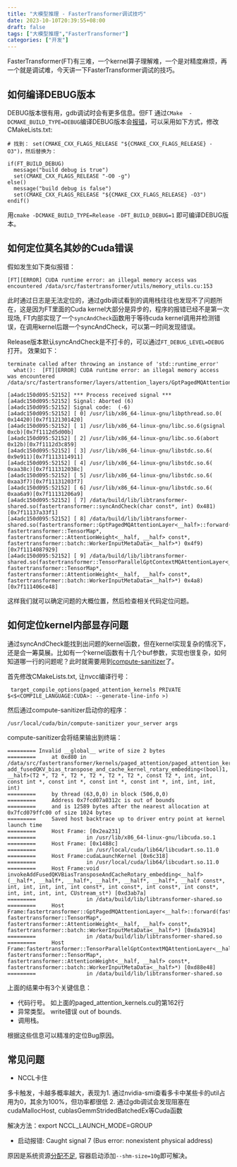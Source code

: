 ```yaml
---
title: "大模型推理 - FasterTransformer调试技巧"
date: 2023-10-10T20:39:55+08:00
draft: false
tags: ["大模型推理","FasterTransformer"]
categories: ["开发"]
---
```



FasterTransformer(FT)有三难，一个kernel算子理解难，一个是对精度麻烦，再一个就是调试难，今天讲一下FasterTransformer调试的技巧。

## 如何编译DEBUG版本

DEBUG版本很有用，gdb调试时会有更多信息。但FT 通过`CMake  -DCMAKE_BUILD_TYPE=DEBUG`编译DEBUG版本会[报错][1]，可以采用如下方式，修改CMakeLists.txt:

```
# 找到： set(CMAKE_CXX_FLAGS_RELEASE "${CMAKE_CXX_FLAGS_RELEASE} -O3")，然后替换为：

if(FT_BUILD_DEBUG)
  message("build debug is true")
  set(CMAKE_CXX_FLAGS_RELEASE "-O0 -g")
else()
  message("build debug is false")
  set(CMAKE_CXX_FLAGS_RELEASE "${CMAKE_CXX_FLAGS_RELEASE} -O3")
endif()
```

用`cmake -DCMAKE_BUILD_TYPE=Release -DFT_BUILD_DEBUG=1` 即可编译DEBUG版本。

## 如何定位莫名其妙的Cuda错误

假如发生如下类似报错：
```
[FT][ERROR] CUDA runtime error: an illegal memory access was encountered /data/src/fastertransformer/utils/memory_utils.cu:153
```
此时通过日志是无法定位的，通过gdb调试看到的调用栈往往也发现不了问题所在，这是因为FT里面的Cuda  kernel大部分是异步的，程序的报错已经不是第一次现场, FT内部实现了一个`syncAndCheck`函数用于等待cuda kernel调用并检测错误，在调用kernel后跟一个syncAndCheck，可以第一时间发现错误。

Release版本默认syncAndCheck是不打卡的，可以通过`FT_DEBUG_LEVEL=DEBUG`打开。
效果如下：

```
terminate called after throwing an instance of 'std::runtime_error'
  what():  [FT][ERROR] CUDA runtime error: an illegal memory access was encountered /data/src/fastertransformer/layers/attention_layers/GptPagedMQAttentionLayer.cc:244 

[a4adc150d095:52152] *** Process received signal ***
[a4adc150d095:52152] Signal: Aborted (6)
[a4adc150d095:52152] Signal code:  (-6)
[a4adc150d095:52152] [ 0] /usr/lib/x86_64-linux-gnu/libpthread.so.0( 0x14420)[0x7f1121301420]
[a4adc150d095:52152] [ 1] /usr/lib/x86_64-linux-gnu/libc.so.6(gsignal 0xcb)[0x7f1112d5d00b]
[a4adc150d095:52152] [ 2] /usr/lib/x86_64-linux-gnu/libc.so.6(abort 0x12b)[0x7f1112d3c859]
[a4adc150d095:52152] [ 3] /usr/lib/x86_64-linux-gnu/libstdc.so.6( 0x9e911)[0x7f1113114911]
[a4adc150d095:52152] [ 4] /usr/lib/x86_64-linux-gnu/libstdc.so.6( 0xaa38c)[0x7f111312038c]
[a4adc150d095:52152] [ 5] /usr/lib/x86_64-linux-gnu/libstdc.so.6( 0xaa3f7)[0x7f11131203f7]
[a4adc150d095:52152] [ 6] /usr/lib/x86_64-linux-gnu/libstdc.so.6( 0xaa6a9)[0x7f11131206a9]
[a4adc150d095:52152] [ 7] /data/build/lib/libtransformer-shared.so(fastertransformer::syncAndCheck(char const*, int) 0x481)[0x7f11137a33f1]
[a4adc150d095:52152] [ 8] /data/build/lib/libtransformer-shared.so(fastertransformer::GptPagedMQAttentionLayer<__half>::forward(fastertransformer::TensorMap*, fastertransformer::TensorMap*, fastertransformer::AttentionWeight<__half, __half> const*, fastertransformer::batch::WorkerInputMetaData<__half>*) 0x4f9)[0x7f1114087929]
[a4adc150d095:52152] [ 9] /data/build/lib/libtransformer-shared.so(fastertransformer::TensorParallelGptContextMQAttentionLayer<__half>::forward(fastertransformer::TensorMap*, fastertransformer::TensorMap*, fastertransformer::AttentionWeight<__half, __half> const*, fastertransformer::batch::WorkerInputMetaData<__half>*) 0x4a8)[0x7f111406ce48]
```

这样我们就可以确定问题的大概位置，然后检查相关代码定位问题。

## 如何定位kernel内部显存问题

通过syncAndCheck能找到出问题的kernel函数，但在kernel实现复杂的情况下，还是会一筹莫展。比如有一个kernel函数有十几个buf参数，实现也很复杂，如何知道哪一行的问题呢？此时就需要用到[compute-sanitizer][3]了。

首先修改CMakeLists.txt,  让nvcc编译行号：
```
 target_compile_options(paged_attention_kernels PRIVATE $<$<COMPILE_LANGUAGE:CUDA>: --generate-line-info >)
```
然后通过compute-sanitizer启动你的程序：
```
/usr/local/cuda/bin/compute-sanitizer your_server args
```

compute-sanitizer会将结果输出到终端：
```
========= Invalid __global__ write of size 2 bytes
=========     at 0xd80 in /data/src/fastertransformer/kernels/paged_attention/paged_attention_kernels.cu:162:void add_fusedQKV_bias_transpose_and_cache_kernel_rotary_embedding<(bool)1, __half>(T2 *, T2 *, T2 *, T2 *, T2 *, T2 *, const T2 *, int, int, const int *, const int *, const int *, const int *, int, int, int, int)
=========     by thread (63,0,0) in block (506,0,0)
=========     Address 0x7fcd07a0312c is out of bounds
=========     and is 12589 bytes after the nearest allocation at 0x7fcd079ffc00 of size 1024 bytes
=========     Saved host backtrace up to driver entry point at kernel launch time
=========     Host Frame: [0x2ea231]
=========                in /usr/lib/x86_64-linux-gnu/libcuda.so.1
=========     Host Frame: [0x1488c]
=========                in /usr/local/cuda/lib64/libcudart.so.11.0
=========     Host Frame:cudaLaunchKernel [0x6c318]
=========                in /usr/local/cuda/lib64/libcudart.so.11.0
=========     Host Frame:void invokeAddFusedQKVBiasTransposeAndCacheRotary_embedding<__half>(__half*, __half*, __half*, __half*, __half*, __half*, __half const*, int, int, int, int, int const*, int const*, int const*, int const*, int, int, int, int, CUstream_st*) [0xd3ab7a]
=========                in /data/build/lib/libtransformer-shared.so
=========     Host Frame:fastertransformer::GptPagedMQAttentionLayer<__half>::forward(fastertransformer::TensorMap*, fastertransformer::TensorMap*, fastertransformer::AttentionWeight<__half, __half> const*, fastertransformer::batch::WorkerInputMetaData<__half>*) [0xda3914]
=========                in /data/build/lib/libtransformer-shared.so
=========     Host Frame:fastertransformer::TensorParallelGptContextMQAttentionLayer<__half>::forward(fastertransformer::TensorMap*, fastertransformer::TensorMap*, fastertransformer::AttentionWeight<__half, __half> const*, fastertransformer::batch::WorkerInputMetaData<__half>*) [0xd88e48]
=========                in /data/build/lib/libtransformer-shared.so

```

上面的结果中有3个关键信息：
* 代码行号。 如上面的paged_attention_kernels.cu的第162行
* 异常类型。 write错误 out of bounds.
 * 调用栈。

根据这些信息可以精准的定位Bug原因。

## 常见问题

*  NCCL卡住

多卡触发，卡越多概率越大，表现为1. 通过nvidia-smi查看多卡中某些卡的util占用为0，其余为100%，但功率都很低 2. 通过gdb调试会发现阻塞在cudaMallocHost, cublasGemmStridedBatchedEx等Cuda函数

解决方法：export NCCL_LAUNCH_MODE=GROUP

* 启动报错: Caught signal 7 (Bus error: nonexistent physical address)

原因是系统资源[分配不足][2], 容器启动添加`--shm-size=10g`即可解决。




[1]: https://github.com/NVIDIA/FasterTransformer/issues/590
[2]: https://docs.nvidia.com/deeplearning/nccl/user-guide/docs/troubleshooting.html#sharing-data
[3]: https://docs.nvidia.com/compute-sanitizer/ComputeSanitizer/index.html

